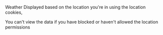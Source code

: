 Weather Displayed based on the location you're in using the location cookies,

You can't view the data if you have blocked or haven't allowed the location permissions